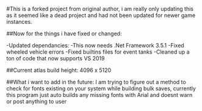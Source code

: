 
#This is a forked project from original author, i am really only updating this as it seemed like a dead project and had not been updated for newer game instances. 

##Now for the things i have fixed or changed:

-Updated dependancies:
-This now needs .Net Framework 3.5.1
-Fixed wheeled vehicle errors
-Fixed builtins files for event tanks
-Cleaned up a ton of code that now supports VS 2019

##Current atlas build height: 4096 x 5120

##What i want to add in the future:
I am trying to figure out a method to check for fonts existing on your system while building bulk saves, currently this program just auto builds any missing fonts with Arial and doesnt warn or post anything to user

